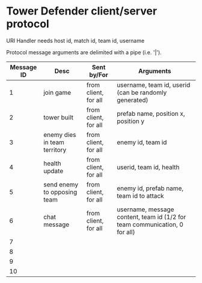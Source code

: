# Tower Defender client/server protocol #

URI Handler needs host id, match id, team id, username

Protocol message arguments are delimited with a pipe (i.e. '|').

| Message ID| Desc 		| Sent by/For	| Arguments | 
| --------- | ----------------- | ------------- | --------- |
| 1	    | join game	| from client, for all | username, team id, userid (can be randomly generated) |
| 2	    | tower built 	| from client, for all | prefab name, position x, position y |
| 3	    | enemy dies in team territory | from client, for all | enemy id, team id |
| 4	    | health update | from client, for all | userid, team id, health |
| 5	    | send enemy to opposing team | from client, for all | enemy id, prefab name, team id to attack |
| 6	    | chat message | from client, for all | username, message content, team id (1/2 for team communication, 0 for all) |
| 7	    | | | |
| 8	    | | | |
| 9	    | | | |
| 10	    | | | |

